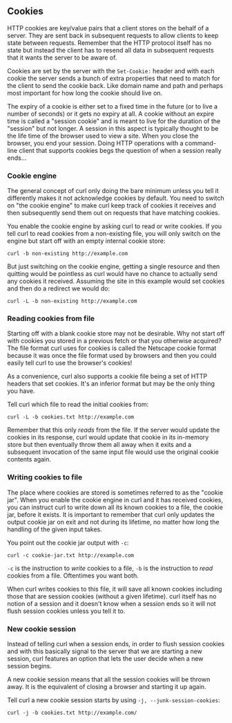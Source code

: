 ## Cookies

HTTP cookies are key/value pairs that a client stores on the behalf of a
server. They are sent back in subsequent requests to
allow clients to keep state between requests. Remember that the HTTP protocol
itself has no state but instead the client has to resend all data in subsequent
requests that it wants the server to be aware of.

Cookies are set by the server with the `Set-Cookie:` header and with each
cookie the server sends a bunch of extra properties that need to match for the
client to send the cookie back. Like domain name and path and perhaps most
important for how long the cookie should live on.

The expiry of a cookie is either set to a fixed time in the future (or to live
a number of seconds) or it gets no expiry at all. A cookie without an expire
time is called a "session cookie" and is meant to live for the duration of the
"session" but not longer. A session in this aspect is typically thought to be
the life time of the browser used to view a site. When you close the
browser, you end your session. Doing HTTP operations with a command-line client
that supports cookies begs the question of when a session really ends…

### Cookie engine

The general concept of curl only doing the bare minimum unless you tell it
differently makes it not acknowledge cookies by default. You need to switch on
"the cookie engine" to make curl keep track of cookies it receives and then
subsequently send them out on requests that have matching cookies.

You enable the cookie engine by asking curl to read or write cookies. If you
tell curl to read cookies from a non-existing file, you will only switch on
the engine but start off with an empty internal cookie store:

    curl -b non-existing http://example.com

But just switching on the cookie engine, getting a single resource and then
quitting would be pointless as curl would have no chance to actually send any
cookies it received. Assuming the site in this example would set cookies and
then do a redirect we would do:

    curl -L -b non-existing http://example.com

### Reading cookies from file

Starting off with a blank cookie store may not be desirable. Why not start off
with cookies you stored in a previous fetch or that you otherwise acquired?
The file format curl uses for cookies is called the Netscape cookie format
because it was once the file format used by browsers and then you could easily
tell curl to use the browser's cookies!

As a convenience, curl also supports a cookie file being a set of HTTP
headers that set cookies. It's an inferior format but may be the only thing
you have.

Tell curl which file to read the initial cookies from:

    curl -L -b cookies.txt http://example.com

Remember that this only *reads* from the file. If the server would update the
cookies in its response, curl would update that cookie in its in-memory store
but then eventually throw them all away when it exits and a subsequent invocation
of the same input file would use the original cookie contents again.

### Writing cookies to file

The place where cookies are stored is sometimes referred to as the "cookie
jar". When you enable the cookie engine in curl and it has received cookies,
you can instruct curl to write down all its known cookies to a file, the
cookie jar, before it exists. It is important to remember that curl only
updates the output cookie jar on exit and not during its lifetime, no matter
how long the handling of the given input takes.

You point out the cookie jar output with `-c`:

    curl -c cookie-jar.txt http://example.com

`-c` is the instruction to *write* cookies to a file, `-b` is the instruction
to *read* cookies from a file. Oftentimes you want both.

When curl writes cookies to this file, it will save all known cookies
including those that are session cookies (without a given lifetime). curl
itself has no notion of a session and it doesn't know when a session ends so
it will not flush session cookies unless you tell it to.

### New cookie session

Instead of telling curl when a session ends, in order to flush session cookies
and with this basically signal to the server that we are starting a new
session, curl features an option that lets the user decide when a new session
begins.

A new cookie session means that all the session cookies will be thrown
away. It is the equivalent of closing a browser and starting it up again.

Tell curl a new cookie session starts by using `-j, --junk-session-cookies`:

    curl -j -b cookies.txt http://example.com/

